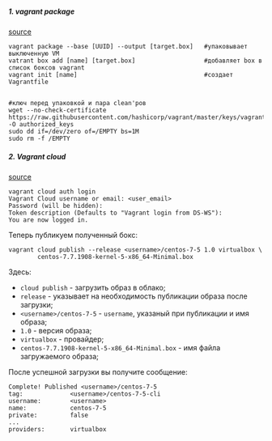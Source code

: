 ##### 1. vagrant package 
[source](https://sys-adm.in/virtualization/793-sozdanie-vagrant-box-a-shablona-virtualnoj-mashiny-centos-dlya-virtualbox.html)  
```shell
vagrant package --base [UUID] --output [target.box]   #упаковывает выключенную VM
vatrant box add [name] [target.box]                   #добавляет box в список боксов vagrant
vagrant init [name]                                   #создает Vagrantfile


#ключ перед упаковкой и пара сlean'ров
wget --no-check-certificate https://raw.githubusercontent.com/hashicorp/vagrant/master/keys/vagrant.pub -O authorized_keys
sudo dd if=/dev/zero of=/EMPTY bs=1M
sudo rm -f /EMPTY
```
##### 2. Vagrant cloud
[source](https://github.com/dbudakov/1.kernel_update/edit/master/manual/README.md)  

```
vagrant cloud auth login
Vagrant Cloud username or email: <user_email>
Password (will be hidden): 
Token description (Defaults to "Vagrant login from DS-WS"):
You are now logged in.
```
Теперь публикуем полученный бокс:
```
vagrant cloud publish --release <username>/centos-7-5 1.0 virtualbox \
        centos-7.7.1908-kernel-5-x86_64-Minimal.box
```
Здесь:
 - `cloud publish` - загрузить образ в облако;
 - `release` - указывает на необходимость публикации образа после загрузки;
 - `<username>/centos-7-5` - `username`, указаный при публикации и имя образа;
 - `1.0` - версия образа;
 - `virtualbox` - провайдер;
 - `centos-7.7.1908-kernel-5-x86_64-Minimal.box` - имя файла загружаемого образа;

После успешной загрузки вы получите сообщение:

```
Complete! Published <username>/centos-7-5
tag:             <username>/centos-7-5-cli
username:        <username>
name:            centos-7-5
private:         false
...
providers:       virtualbox
```
